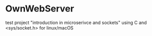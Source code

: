 # OwnWebServer
test project "introduction in microserivce and sockets" using C and <sys/socket.h> for linux/macOS

